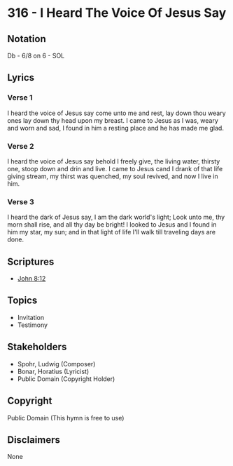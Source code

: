 # 316 - I Heard The Voice Of Jesus Say

## Notation

Db - 6/8 on 6 - SOL

## Lyrics

### Verse 1

I heard the voice of Jesus say come unto me and rest, lay down thou weary ones lay down thy head upon my breast. I came to Jesus as I was, weary and worn and sad, I found in him a resting place and he has made me glad.

### Verse 2

I heard the voice of Jesus say behold I freely give, the living water, thirsty one, stoop down and drin and live. I came to Jesus cand I drank of that life giving stream, my thirst was quenched, my soul revived, and now I live in him.

### Verse 3

I heard the dark of Jesus say, I am the dark world's light; Look unto me, thy morn shall rise, and all thy day be bright! I looked to Jesus and I found in him my star, my sun; and in that light of life I'll walk till traveling days are done.


## Scriptures

- [John 8:12](https://www.biblegateway.com/passage/?search=John%208%3A12)

## Topics

- Invitation
- Testimony

## Stakeholders

- Spohr, Ludwig (Composer)
- Bonar, Horatius (Lyricist)
- Public Domain (Copyright Holder)

## Copyright

Public Domain
(This hymn is free to use)

## Disclaimers

None

